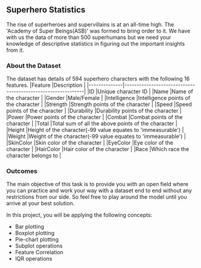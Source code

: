 ## Superhero Statistics
The rise of superheroes and supervillains is at an all-time high. The 'Academy of Super Beings(ASB)' was formed to bring order to it. We have with us the data of more than 500 superhumans but we need your knowledge of descriptive statistics in figuring out the important insights from it.

### About the Dataset
The dataset has details of 594 superhero characters with the following 16 features.
|Feature       |Description                                                  |
|--------------|-------------------------------------------------------------|
|ID            |Unique character ID                                          |
|Name          |Name of the character                                        |
|Gender        |Male/Female                                                  | 
|Intelligence  |Intelligence points of the character                         |
|Strength      |Strength points of the character                             |
|Speed         |Speed points of the character                                |
|Durability    |Durability points of the character                           |
|Power         |Power points of the character                                |
|Combat        |Combat points of the character                               |
|Total         |Total sum of all the above points of the character           |
|Height        |Height of the character(-99 value equates to 'immeasurable') |
|Weight        |Weight of the character(-99 value equates to 'immeasurable') |
|SkinColor     |Skin color of the character                                  |
|EyeColor      |Eye color of the character                                   |
|HairColor     |Hair color of the character                                  |
|Race          |Which race the character belongs to                          |

### Outcomes
The main objective of this task is to provide you with an open field where you can practice and work your way with a dataset end to end without any restrictions from our side. So feel free to play around the model until you arrive at your best solution.

In this project, you will be applying the following concepts:
- Bar plotting
- Boxplot plotting
- Pie-chart plotting
- Subplot operations
- Feature Correlation
- IQR operations
